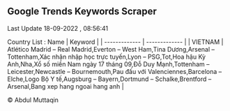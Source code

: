 

## Google Trends Keywords Scraper 
 
Last Update 18-09-2022 , 08:56:41

Country List :
 Name  | Keyword |
| ------------- | ------------- |
| VIETNAM | Atlético Madrid – Real Madrid,Everton – West Ham,Tina Dương,Arsenal – Tottenham,Xác nhận nhập học trực tuyến,Lyon – PSG,Tot,Hoa hậu Kỳ Anh,Nha,Xổ số miền Nam ngày 17 tháng 09,Đỗ Duy Mạnh,Tottenham – Leicester,Newcastle – Bournemouth,Pau đấu với Valenciennes,Barcelona – Elche,Logo Bộ Y tế,Augsburg – Bayern,Dortmund – Schalke,Brentford – Arsenal,Bang xep hang ngoai hang anh |



© Abdul Muttaqin 
